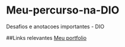 # Meu-percurso-na-DIO
Desafios e anotacoes importantes - DIO


##Links relevantes
[Meu portfolio](fenixfortal.artstation.com)
